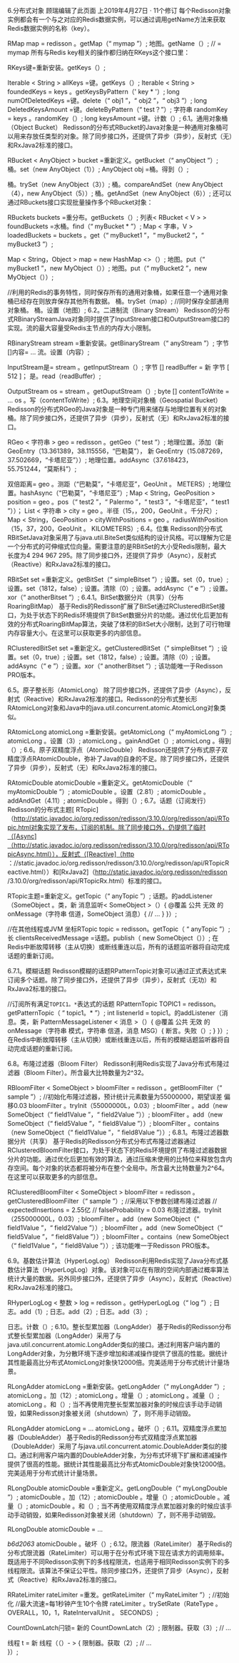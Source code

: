 6.分布式对象
顾瑞编辑了此页面 上2019年4月27日 · 11个修订
每个Redisson对象实例都会有一个与之对应的Redis数据实例，可以通过调用getName方法来获取Redis数据实例的名称（key）。

RMap map = redisson 。getMap（“ mymap ”）;
地图。getName（）; // = mymap
所有与Redis key相关的操作都归纳在RKeys这个接口里：

RKeys键=重新安装。getKeys（）;

Iterable < String > allKeys =键。getKeys（）;
Iterable < String > foundedKeys = keys 。getKeysByPattern（' key * '）;
long numOfDeletedKeys =键。delete（“ obj1 ”，“ obj2 ”，“ obj3 ”）;
long DeletedKeysAmount =键。deleteByPattern（“ test？”）;
字符串 randomKey = keys 。randomKey（）;
long keysAmount =键。计数（）;
6.1。通用对象桶（Object Bucket）
Redisson的分布式RBucket的Java对象是一种通用对象桶可以用来存放任类型的对象。除了同步接口外，还提供了异步（异步），反射式（无）和RxJava2标准的接口。

RBucket < AnyObject > bucket =重新定义。getBucket（“ anyObject ”）;
桶。set（new  AnyObject（1））;
AnyObject obj =桶。得到（）;

桶。trySet（new  AnyObject（3））;
桶。compareAndSet（new  AnyObject（4），new  AnyObject（5））;
桶。getAndSet（new  AnyObject（6））;
还可以通过RBuckets接口实现批量操作多个RBucket对象：

RBuckets buckets =重分布。getBuckets（）;
列表< RBucket < V > > foundBuckets =水桶。find（“ myBucket * ”）;
Map < 字串，V > loadedBuckets = buckets 。get（“ myBucket1 ”，“ myBucket2 ”，“ myBucket3 ”）;

Map < String，Object > map =  new  HashMap <>（）;
地图。put（“ myBucket1 ”，new  MyObject（））;
地图。put（“ myBucket2 ”，new  MyObject（））;

//利用的Redis的事务特性，同时保存所有的通用对象桶，如果任意一个通用对象桶已经存在则放弃保存其他所有数据。 
桶。trySet（map）;
//同时保存全部通用对象桶。 
桶。设置（地图）;
6.2。二进制流（Binary Stream）
Redisson的分布式RBinaryStreamJava对象同时提供了InputStream接口和OutputStream接口的实现。流的最大容量受Redis主节点的内存大小限制。

RBinaryStream stream =重新安装。getBinaryStream（“ anyStream ”）;
字节 []内容=  ... 
流。设置（内容）;

InputStream是= stream 。getInputStream（）;
字节 [] readBuffer =  新 字节 [ 512 ]；
是。read（readBuffer）;

OutputStream os = stream 。getOuputStream（）;
byte [] contentToWrite =  ... 
os 。写（contentToWrite）;
6.3。地理空间对象桶（Geospatial Bucket）
Redisson的分布式RGeo的Java对象是一种专门用来储存与地理位置有关的对象桶。除了同步接口外，还提供了异步（异步），反射式（无）和RxJava2标准的接口。

RGeo < 字符串 > geo = redisson 。getGeo（“ test ”）;
地理位置。添加（新 GeoEntry（13.361389，38.115556，“巴勒莫”），
         新 GeoEntry（15.087269，37.502669，“卡塔尼亚”））;
地理位置。addAsync（37.618423，55.751244，“莫斯科”）;

双倍距离= geo 。测距（“巴勒莫”，“卡塔尼亚”，GeoUnit 。 METERS）;
地理位置。hashAsync（“巴勒莫”，“卡塔尼亚”）;
Map < String，GeoPosition > position = geo 。pos（“ test2 ”，“ Palermo ”，“ test3 ”，“卡塔尼亚”，“ test1 ”））；
List < 字符串 > city = geo 。半径（15，，200，GeoUnit 。千分尺）;
Map < String，GeoPosition > cityWithPositions = geo 。radiusWithPosition（15，37，200，GeoUnit 。 KILOMETERS）;
6.4。位集
Redisson的分布式RBitSetJava对象采用了与java.util.BiteSet类似结构的设计风格。可以理解为它是一个分布式的可伸缩式位向量。需要注意的是RBitSet的大小受Redis限制，最大长度为4 294 967 295。除了同步接口外，还提供了异步（Async），反射式（Reactive）和RxJava2标准的接口。

RBitSet set =重新定义。getBitSet（“ simpleBitset ”）;
设置。set（0，true）;
设置。set（1812，false）;
设置。清除（0）;
设置。addAsync（“ e ”）;
设置。xor（“ anotherBitset ”）;
6.4.1。BitSet数据分片（共享）（分布RoaringBitMap）
基于Redis的Redisson扩展了BitSet通过RClusteredBitSet接口，为处于状态下的Redis环境提供了BitSet数据分片的功能。通过优化后更加有效的分布式RoaringBitMap算法，突破了体积的BitSet大小限制，达到了可行物理内存容量大小。在这里可以获取更多的内部信息。

RClusteredBitSet set =重新定义。getClusteredBitSet（“ simpleBitset ”）;
设置。set（0，true）;
设置。set（1812，false）;
设置。清除（0）;
设置。addAsync（“ e ”）;
设置。xor（“ anotherBitset ”）;
该功能唯一于Redisson PRO版本。

6.5。原子整长形（Ato​​micLong）
除了同步接口外，还提供了异步（Async），反射式（Reactive）和RxJava2标准的接口。Redisson的分布式整长形RAtomicLong对象和Java中的java.util.concurrent.atomic.AtomicLong对象类似。

RAtomicLong atomicLong =重新安装。getAtomicLong（“ myAtomicLong ”）;
atomicLong 。设置（3）;
atomicLong 。gainAndGet（）;
atomicLong 。得到（）;
6.6。原子双精度浮点（AtomicDouble）
Redisson还提供了分布式原子双精度浮点RAtomicDouble，弥补了Java的自身的不足。除了同步接口外，还提供了异步（异步），反射式（无）和RxJava2标准的接口。

RAtomicDouble atomicDouble =重新定义。getAtomicDouble（“ myAtomicDouble ”）;
atomicDouble 。设置（2.81）;
atomicDouble 。addAndGet（4.11）;
atomicDouble 。得到（）;
6.7。话题（订阅发行）
Redisson的分布式主题[ RTopic]（http://static.javadoc.io/org.redisson/redisson/3.10.0/org/redisson/api/RTopic.html对象实现了发布，订阅的机制。除了同步接口外，仍提供了临时（[Async]（http://static.javadoc.io/org.redisson/redisson/3.10.0/org/redisson/api/RTopicAsync.html）），反射式（[Reactive]（http ：//static.javadoc.io/org.redisson/redisson/3.10.0/org/redisson/api/RTopicReactive.html））和[RxJava2]（http://static.javadoc.io/org.redisson/redisson /3.10.0/org/redisson/api/RTopicRx.html）标准的接口。

RTopic主题=重新定义。getTopic（“ anyTopic ”）;
话题。的addListener（SomeObject 。类，新 消息监听< SomeObject >（）{
     @覆盖
    公共 无效 的onMessage（字符串 信道，SomeObject  消息）{
         // ...
    }
}）;

//在其他线程或JVM 
坐标RTopic topic = redisson。getTopic（ “ anyTopic ”）;
长 clientsReceivedMessage =话题。publish（ new  SomeObject（））;
在Redis中断故障转移（主从切换）或断线重连以后，所有的话题监听器将自动完成话题的重新订阅。

6.7.1。模糊话题
Redisson模糊的话题RPatternTopic对象可以通过正式表达式来订阅多个话题。除了同步接口外，还提供了异步（异步），反射式（无功）和RxJava2标准的接口。

//订阅所有满足`TOPIC1。*`表达式的话题
RPatternTopic TOPIC1 = redisson。getPatternTopic（ “ topic1。* ”）;
int listenerId = topic1。的addListener（消息。类，新 PatternMessageListener < 消息 >（）{
     @覆盖
    公共 无效 的onMessage（字符串 模式，字符串 信道，消息 MSG）{
         断言。失败（）;
    }
}）;
在Redis中断故障转移（主从切换）或断线重连以后，所有的模糊话题监听器将自动完成话题的重新订阅。

6.8。布隆过滤器（Bloom Filter）
Redisson利用Redis实现了Java分布式布隆过滤器（Bloom Filter）。所含最大比特数量为2^32。

RBloomFilter < SomeObject > bloomFilter = redisson 。getBloomFilter（“ sample ”）;
//初始化布隆过滤器，预计统计元素数量为55000000，期望误差 
偏移0.03 bloomFilter 。tryInit（55000000L，0.03）;
bloomFilter 。add（new  SomeObject（“ field1Value ”，“ field2Value ”））;
bloomFilter 。add（new  SomeObject（“ field5Value ”，“ field8Value ”））;
bloomFilter 。contains（new  SomeObject（“ field1Value ”，“ field8Value ”））;
6.8.1。布隆过滤器数据分片（共享）
基于Redis的Redisson分布式分布式布隆过滤器通过RClusteredBloomFilter接口，为处于状态下的Redis环境提供了布隆过滤器数据分片的功能。通过优化后更加有效的算法，通过压缩未使用的比特位来释放包含内存空间。每个对象的状态都将被分布在整个全局中。所含最大比特数量为2^64。在这里可以获取更多的内部信息。

RClusteredBloomFilter < SomeObject > bloomFilter = redisson 。getClusteredBloomFilter（“ sample ”）;
//采用以下参数创建布隆过滤器
// expectedInsertions = 2.55亿
// falseProbability = 0.03 
布隆过滤器。tryInit（255000000L，0.03）;
bloomFilter 。add（new  SomeObject（“ field1Value ”，“ field2Value ”））;
bloomFilter 。add（new  SomeObject（“ field5Value ”，“ field8Value ”））;
bloomFilter 。contains（new  SomeObject（“ field1Value ”，“ field8Value ”））;
该功能唯一于Redisson PRO版本。

6.9。基数估计算法（HyperLogLog）
Redisson利用Redis实现了Java分布式基数估计算法（HyperLogLog）对象。该对象可以在有限的空间内部通过概率算法统计大量的数据。另外同步接口外，还提供了异步（Async），反射式（Reactive）和RxJava2标准的接口。

RHyperLogLog < 整数 > log = redisson 。getHyperLogLog（“ log ”）;
日志。add（1）;
日志。add（2）;
日志。add（3）;

日志。计数（）;
6.10。整长型累加器（LongAdder）
基于Redis的Redisson分布式整长型累加器（LongAdder）采用了与java.util.concurrent.atomic.LongAdder类似的接口。通过利用客户端内置的LongAdder对象，为分散环境下逐步增加和递减操作提供了很高的性能。据统计其性能最高比分布式AtomicLong对象快12000倍。完美适用于分布式统计计量场景。

RLongAdder atomicLong =重新安装。getLongAdder（“ myLongAdder ”）;
atomicLong 。加（12）;
atomicLong 。增量（）;
atomicLong 。减量（）;
atomicLong 。和（）;
当不再使用完整长型累加器对象的时候应该手动手动销毁，如果Redisson对象被关闭（shutdown）了，则不用手动销毁。

RLongAdder atomicLong =  ... 
atomicLong 。破坏（）;
6.11。双精度浮点累加器（DoubleAdder）
基于Redis的Redisson分布式双精度浮点累加器（DoubleAdder）采用了与java.util.concurrent.atomic.DoubleAdder类似的接口。通过利用客户端内置的DoubleAdder对象，为分布式环境下扩展和递减操作提供了很高的性能。据统计其性能最高比分布式AtomicDouble对象快12000倍。完美适用于分布式统计计量场景。

RLongDouble atomicDouble =重新定义。getLongDouble（“ myLongDouble ”）;
atomicDouble 。加（12）;
atomicDouble 。增量（）;
atomicDouble 。减量（）;
atomicDouble 。和（）;
当不再使用双精度浮点累加器对象的时候应该手动手动销毁，如果Redisson对象被关闭（shutdown）了，则不用手动销毁。

RLongDouble atomicDouble =  ...

_b6d2063_
atomicDouble 。破坏（）;
6.12。限流器（RateLimiter）
基于Redis的分布式限流器（RateLimiter）可以用于在分布式环境下现在请求方的调用频率。既适用于不同Redisson实例下的多线程限流，也适用于相同Redisson实例下的多线程限流。该算法不保证公平性。除同步接口外，还提供了异步（Async），反射式（Reactive）和RxJava2标准的接口。

RRateLimiter rateLimiter =重发。getRateLimiter（“ myRateLimiter ”）;
//初始化
//最大流速=每1秒钟产生10个令牌 
rateLimiter 。trySetRate（RateType 。 OVERALL，10，1，RateIntervalUnit 。 SECONDS）;

CountDownLatch闩锁=  新的 CountDownLatch（2）;
限制器。获取（3）;
// ...

线程 t =  新 线程（（）- > {
    限制器。获取（2）;
    // ...         
}）;
